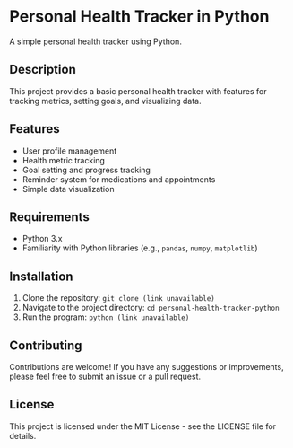 # Personal Health Tracker in Python
A simple personal health tracker using Python.

## Description
This project provides a basic personal health tracker with features for tracking metrics, setting goals, and visualizing data.

## Features
- User profile management
- Health metric tracking
- Goal setting and progress tracking
- Reminder system for medications and appointments
- Simple data visualization

## Requirements
- Python 3.x
- Familiarity with Python libraries (e.g., `pandas`, `numpy`, `matplotlib`)

## Installation
1. Clone the repository: `git clone (link unavailable)`
2. Navigate to the project directory: `cd personal-health-tracker-python`
3. Run the program: `python (link unavailable)`

## Contributing
Contributions are welcome! If you have any suggestions or improvements, please feel free to submit an issue or a pull request.

## License
This project is licensed under the MIT License - see the LICENSE file for details.
